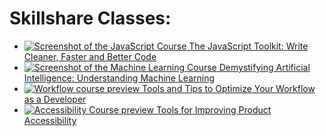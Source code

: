 # Skillshare Classes: 

* [![Screenshot of the JavaScript Course](https://christianheilmann.com/wp-content/uploads/2021/06/js-toolkit-class.jpeg) The JavaScript Toolkit: Write Cleaner, Faster and Better Code](https://skl.sh/2CpiTGZ)
* [![Screenshot of the Machine Learning Course](https://christianheilmann.com/wp-content/uploads/2021/06/ml-course-class.jpeg) Demystifying Artificial Intelligence: Understanding Machine Learning](https://skl.sh/2MHkYl1)
* [![Workflow course preview](https://christianheilmann.com/wp-content/uploads/2021/06/workflow-class.jpeg) Tools and Tips to Optimize Your Workflow as a Developer](https://skl.sh/3uKu5G1)
* [![Accessibility Course preview](https://christianheilmann.com/wp-content/uploads/2021/06/accessibility-class.jpeg) Tools for Improving Product Accessibility](https://skl.sh/3eCFWRR)

